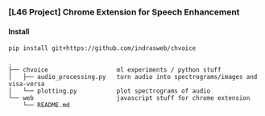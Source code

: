 ### [L46 Project] Chrome Extension for Speech Enhancement

#### Install

```bash
pip install git+https://github.com/indrasweb/chvoice
```

```
.
├── chvoice                   ml experiments / python stuff
│   ├── audio_processing.py   turn audio into spectrograms/images and visa-versa
│   └── plotting.py           plot spectrograms of audio
└── web                       javascript stuff for chrome extension
    └── README.md
```